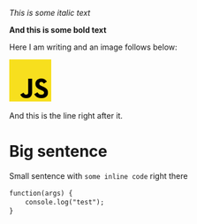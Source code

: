 *This is some italic text*

**And this is some bold text**

Here I am writing and an image follows below:

<img src="./../../public/images/js.svg" className="w-25 rounded-5" alt="Some image" width="15%"/>

And this is the line right after it.


# Big sentence

Small sentence with `some inline code` right there

```
function(args) {
    console.log("test");
}
```